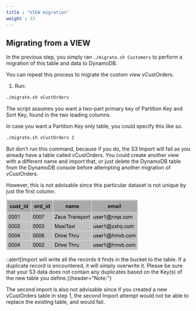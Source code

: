 ```yaml
---
title : "VIEW migration"
weight : 33
---
```


## Migrating from a VIEW

In the previous step, you simply ran ```./migrate.sh Customers``` to perform a migration of this table 
and data to DynamoDB.

You can repeat this process to migrate the custom view vCustOrders.

1. Run:
```bash
./migrate.sh vCustOrders
```

The script assumes you want a two-part primary key of Partition Key and Sort Key, found in the two leading columns.

In case you want a Partition Key only table, you could specify this like so. 

```bash
./migrate.sh vCustOrders 1
```

But don't run this command, because if you do, the S3 Import will fail as you already have a table called vCustOrders.
You could create another view with a different name and import that, or just delete the DynamoDB table
from the DynamoDB console before attempting another migration of vCustOrders.

However, this is not advisable since this particular dataset is not unique by just the first column.

![View output](/static/images/relational-migration/view_result.png)

::alert[Import will write all the records it finds in the bucket to the table. If a duplicate record is encountered, it will simply overwrite it. Please be sure that your S3 data does not contain any duplicates based on the Key(s) of the new table you define.]{header="Note:"}

The second import is also not advisable since if you created a new vCustOrders table in step 1, the second Import attempt would not be able to replace the existing table, and would fail.
